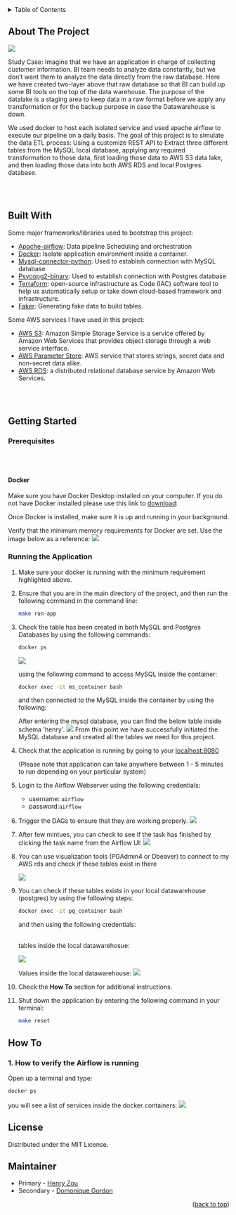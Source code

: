 <!-- TABLE OF CONTENTS -->
<details>
  <summary>Table of Contents</summary>
  <ol>
    <li>
      <a href="#about-the-project">About The Project</a>
      <ul>
        <li><a href="#built-with">Built With</a></li>
      </ul>
    </li>
    <li>
      <a href="#getting-started">Getting Started</a>
      <ul>
        <li><a href="#prerequisites">Prerequisites</a></li>
        <li><a href="#Running-the-Application">Runing the Application</a></li>
      </ul>
    </li>
    <li><a href="#usage">Usage</a></li>
    <li><a href="#how-to">How To</a></li>
    <li><a href="#license">License</a></li>
    <li><a href="#Maintainer">Maintainer</a></li>
  </ol>
</details>



<!-- About The Project -->
## About The Project
![](images/project_diagram.png)

Study Case:
Imagine that we have an application in charge of collecting customer information. BI team needs to analyze data constantly, but we don’t want them to analyze the data directly from the raw database. Here we have created two-layer above that raw database so that BI can build up some BI tools on the top of the data warehouse. The purpose of the datalake is a staging area to keep data in a raw format before we apply any transformation or for the backup purpose in case the Datawarehouse is down. 

We used docker to host each isolated service and used apache airflow to execute our pipeline on a daily basis. 
The goal of this project is to simulate the data ETL process: Using a customize REST API to Extract three different tables from the MySQL local database, applying any required transformation to those data, first loading those data to AWS S3 data lake, and then loading those data into both AWS RDS and local Postgres database. 

<br>
<br>

## Built With
Some major frameworks/libraries used to bootstrap this project:
* [Apache-airflow](https://github.com/apache/airflow): Data pipeline Scheduling and orchestration
* [Docker](https://docs.docker.com/): Isolate application environment inside a container. 
* [Mysql-connector-python](https://dev.mysql.com/doc/connector-python/en/): Used to establish connection with MySQL database
* [Psycopg2-binary](https://pypi.org/project/psycopg2-binary/): Used to establish connection with Postgres database
* [Terraform](https://www.terraform.io/intro): open-source infrastructure as Code (IAC) software tool to help us automatically setup or take down cloud-based framework and infrastructure. 
* [Faker](https://faker.readthedocs.io/en/master/): Generating fake data to build tables.

Some AWS services I have used in this project:
* [AWS S3](https://aws.amazon.com/s3/):
Amazon Simple Storage Service is a service offered by Amazon Web Services that provides object storage through a web service interface.
* [AWS Parameter Store](https://docs.aws.amazon.com/systems-manager/latest/userguide/systems-manager-parameter-store.html): AWS service that stores strings, secret data and non-secret data alike.
* [AWS RDS](https://aws.amazon.com/rds/): a distributed relational database service by Amazon Web Services.

<br>
<br>

<!-- GETTING STARTED -->
## Getting Started

### Prerequisites
<br>
<br>

#### Docker
Make sure you have Docker Desktop installed on your computer. If you do not have Docker installed please use this link to [download](https://www.docker.com/products/docker-desktop):

Once Docker is installed, make sure it is up and running in your background.

Verify that the minimum memory requirements for Docker are set. Use the image below as a reference:
![](images/Docker_memory.png)


### Running the Application
1. Make sure your docker is running with the minimum requirement highlighted above. 

2. Ensure that you are in the main directory of the project, and then run the following command in the command line:
    ```bash
    make run-app
    ```

3. Check the table has been created in both MySQL and Postgres Databases by using the following commands:

    ```bash
    docker ps
    ```

    ![](images/docker_ps.png)

    using the following command to access MySQL inside the container:
    ```bash
    docker exec -it ms_container bash
    ```
    and then connected to the MySQL inside the container by using the following:
    
    After entering the mysql database, you can find the below table inside schema 'henry'. 
    ![](images/inside_MySQL.png)
    From this point we have successfully initiated the MySQL database and created all the tables we need for this project.

4. Check that the application is running by going to your [localhost:8080](http://localhost:8080/)

    (Please note that application can take anywhere between 1 - 5 minutes to run depending on your particular system)


5. Login to the Airflow Webserver using the following credentials:
   - username: `airflow` 
   - password:`airflow`

6. Trigger the DAGs to ensure that they are working properly. 
![](images/trigger2.png)

7. After few mintues, you can check to see if the task has finished by clicking the task name from the Airflow UI:
![](images/Airflow_finished.png)

8. You can use visualization tools (PGAdmin4 or Dbeaver) to connect to my AWS rds and check if these tables exist in there

    ![](images/inside_rds_customer.png)

9. You can check if these tables exists in your local datawarehouse (postgres) by using the following steps:

    ```bash
    docker exec -it pg_container bash
    ```

    and then using the following credentials:


    <br>
    tables inside the local datawarehosue:

    ![](images/inside_localwarehouse_pgsl.png)

    Values inside the local datawarehouse:
    ![](images/tablecustomer_pgsl.png)


10. Check the **How To** section for additional instructions.

11. Shut down the application by entering the following command in your terminal:<br>
    ```bash
    make reset
    ```


<!-- How To -->
## How To

### 1. How to verify the Airflow is running

Open up a terminal and type:
```bash
docker ps
```
you will see a list of services inside the docker containers:
![](images/docker_ps.png)






<!-- LICENSE -->
## License
Distributed under the MIT License.

<!-- Maintainer -->
## Maintainer
- Primary - [Henry Zou](https://github.com/henryzzz093) 
- Secondary - [Domonique Gordon](https://github.com/DomoniqueGordon)
<p align = "right">(<a href = "#top">back to top</a>)</p> 


